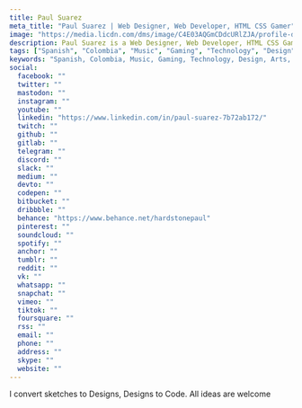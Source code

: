 ```yaml
---
title: Paul Suarez
meta_title: "Paul Suarez | Web Designer, Web Developer, HTML CSS Gamer"
image: "https://media.licdn.com/dms/image/C4E03AQGmCDdcURlZJA/profile-displayphoto-shrink_100_100/0/1581430512187?e=1689811200&v=beta&t=y1HReb1LM1hES6zKXCC6f2HBNeOPTEEccY3yu7axmdQ"
description: Paul Suarez is a Web Designer, Web Developer, HTML CSS Gamer.
tags: ["Spanish", "Colombia", "Music", "Gaming", "Technology", "Design", "Arts"]
keywords: "Spanish, Colombia, Music, Gaming, Technology, Design, Arts, HardStone, Paul Suarez, Web Designer, Web Developer, HTML, CSS, Gamer, Convert sketches to Designs, Designs to Code, Ideas"
social:
  facebook: ""
  twitter: ""
  mastodon: ""
  instagram: ""
  youtube: ""
  linkedin: "https://www.linkedin.com/in/paul-suarez-7b72ab172/"
  twitch: ""
  github: ""
  gitlab: ""
  telegram: ""
  discord: ""
  slack: ""
  medium: ""
  devto: ""
  codepen: ""
  bitbucket: ""
  dribbble: ""
  behance: "https://www.behance.net/hardstonepaul"
  pinterest: ""
  soundcloud: ""
  spotify: ""
  anchor: ""
  tumblr: ""
  reddit: ""
  vk: ""
  whatsapp: ""
  snapchat: ""
  vimeo: ""
  tiktok: ""
  foursquare: ""
  rss: ""
  email: ""
  phone: ""
  address: ""
  skype: ""
  website: ""
---
```


I convert sketches to Designs, Designs to Code. All ideas are welcome
